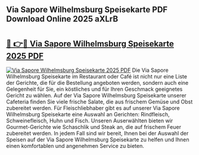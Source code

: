 ## Via Sapore Wilhelmsburg Speisekarte PDF Download Online 2025 aXLrB

# <h2><a href="http://gcbtmd.nevu.top/?p=Via+Sapore+Wilhelmsburg+Speisekarte">🔗 👉🔴 Via Sapore Wilhelmsburg Speisekarte 2025 PDF</a></h2>

[![Via Sapore Wilhelmsburg Speisekarte 2025 PDF](https://i.imgur.com/dBaPXMq.png)](http://gcbtmd.nevu.top/?p=Via+Sapore+Wilhelmsburg+Speisekarte)
Die Via Sapore Wilhelmsburg Speisekarte im Restaurant oder Café ist nicht nur eine Liste der Gerichte, die für die Bestellung angeboten werden, sondern auch eine Gelegenheit für Sie, ein köstliches und für Ihren Geschmack geeignetes Gericht zu wählen. Auf der Via Sapore Wilhelmsburg Speisekarte unserer Cafeteria finden Sie viele frische Salate, die aus frischem Gemüse und Obst zubereitet werden. Für Fleischliebhaber gibt es auf unserer Via Sapore Wilhelmsburg Speisekarte eine Auswahl an Gerichten: Rindfleisch, Schweinefleisch, Huhn und Fisch. Unseren Auserwählten bieten wir Gourmet-Gerichte wie Schaschlik und Steak an, die auf frischem Feuer zubereitet werden. In jedem Fall sind wir bereit, Ihnen bei der Auswahl der Speisen auf der Via Sapore Wilhelmsburg Speisekarte zu helfen und Ihnen einen komfortablen und angenehmen Service zu bieten.
